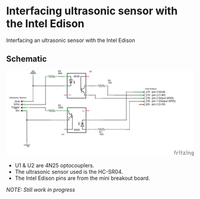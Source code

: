 # Interfacing ultrasonic sensor with the Intel Edison
Interfacing an ultrasonic sensor with the Intel Edison

## Schematic
![Schematic](/Schematic/Schematic_esquema.jpg "Schematic")

* U1 & U2 are 4N25 optocouplers.
* The ultrasonic sensor used is the HC-SR04.
* The Intel Edison pins are from the mini breakout board.

*NOTE: Still work in progress*